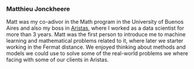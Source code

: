 ### Matthieu Jonckheere

Matt was my co-adivor in the Math program in the University of Buenos Aires and also my boss in [Aristas](https://www.aristas.com.ar/), where I worked as a data scientist for more than 3 years. 
Matt was the first person to introduce me to machine learning and mathematical problems related to it, where later we starter working in the Fermat distance. 
We enjoyed thinking about methods and models we could use to solve some of the real-world problems we where facing with some of our clients in Aristas. 